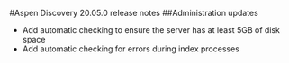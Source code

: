 #Aspen Discovery 20.05.0 release notes
##Administration updates
- Add automatic checking to ensure the server has at least 5GB of disk space
- Add automatic checking for errors during index processes